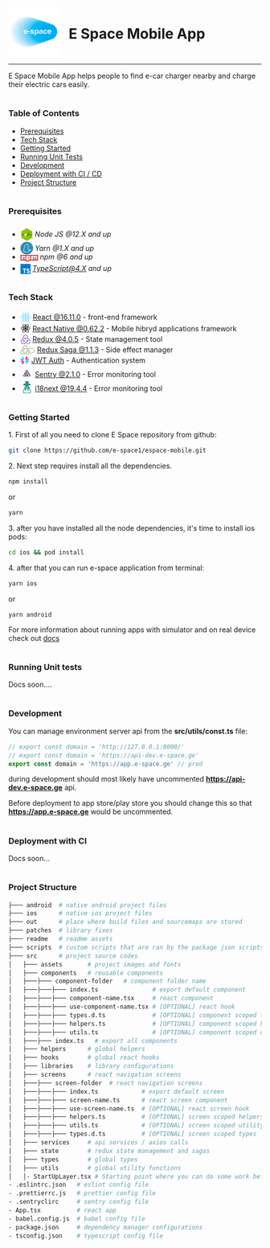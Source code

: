 <div style="display:flex; align-items: center">
  <img src="readme/assets/logo.png" alt="drawing" width="100" style="margin-right: 20px" />
  <h1 style="position:relative; top: -6px" >E Space Mobile App</h1>
</div>

---
E Space Mobile App helps people to find e-car charger nearby and charge their electric cars easily.


#
### Table of Contents
* [Prerequisites](#prerequisites)
* [Tech Stack](#tech-stack)
* [Getting Started](#getting-started)
* [Running Unit Tests](#running-unit-tests)
* [Development](#development)
* [Deployment with CI / CD](#deployment-with-ci-\-cd)
* [Project Structure](#project-structure)

#
### Prerequisites

* <img src="readme/assets/node.png" width="25" style="position: relative; top: 8px" /> *Node JS @12.X and up*
* <img src="readme/assets/yarn.jpeg" width="25" style="position: relative; top: 7px" /> *Yarn @1.X and up*
* <img src="readme/assets/npm.png" width="35" style="position: relative; top: 4px" /> *npm @6 and up*
* <img src="readme/assets/typescript.png" width="20" style="position: relative; top: 6px" /> *TypeScript@4.X and up*


#
### Tech Stack

* <img src="readme/assets/react.png" height="18" style="position: relative; top: 4px" /> [React @16.11.0](https://reactjs.org) - front-end framework
* <img src="readme/assets/react-native.png"  height="20" style="position: relative; top: 4px" /> [React Native @0.62.2](https://reactnative.dev/) - Mobile hibryd applications framework
* <img src="readme/assets/redux.png" height="18" style="position: relative; top: 4px" /> [Redux @4.0.5](https://redux.js.org/) - State management tool
* <img src="readme/assets/redux-saga.png" height="18" style="position: relative; top: 4px" /> [Redux Saga @1.1.3](https://redux-saga.js.org/) - Side effect manager
* <img src="readme/assets/jwt.png" height="18" style="position: relative; top: 4px" /> [JWT Auth](https://jwt.io/) - Authentication system
* <img src="readme/assets/sentry.jpeg" height="25" style="position: relative; top: 5px" /> [Sentry @2.1.0](https://github.com/spatie/laravel-translatable) - Error monitoring tool
* <img src="readme/assets/i18next.png" height="25" style="position: relative; top: 5px" /> [i18next @19.4.4](https://github.com/spatie/laravel-translatable) - Error monitoring tool

#
### Getting Started
1\. First of all you need to clone E Space repository from github:
```sh
git clone https://github.com/e-space1/espace-mobile.git
```

2\. Next step requires  install all the dependencies.
```sh
npm install
```
or
```sh
yarn
```

3\. after you have installed all the node dependencies, it's time to install ios pods:
```sh
cd ios && pod install
```

4\. after that you can run e-space application from terminal:
```sh
yarn ios
```
or
```
yarn android
```

For more information about running apps with simulator and on real device check out [docs](https://reactnative.dev/docs/running-on-device)

#
### Running Unit tests
Docs soon....

#
### Development

You can manage environment server api from the **src/utils/const.ts** file:

```ts
// export const domain = 'http://127.0.0.1:8000/'
// export const domain = 'https://api-dev.e-space.ge'
export const domain = 'https://app.e-space.ge' // prod
```
during development should most likely have uncommented **https://api-dev.e-space.ge** api.

Before deployment to app store/play store you should change this so that **https://app.e-space.ge** would be uncommented.


#
### Deployment with CI
Docs soon...

#
### Project Structure

```bash
├─── android  # native android project files
├─── ios      # native ios project files
├─── out      # place where build files and sourcemaps are stored
├─── patches  # library fixes
├─── readme   # readme assets
├─── scripts  # custom scripts that are ran by the package json scripts
├─── src      # project source codes
│   ├─── assets       # project images and fonts
│   ├─── components   # reusable components
│   ├───├─── component-folder   # component folder name
│   ├───├───├─── index.ts               # export default component
│   ├───├───├─── component-name.tsx     # react component
│   ├───├───├─── use-component-name.tsx # [OPTIONAL] react hook
│   ├───├───├─── types.d.ts             # [OPTIONAL] component scoped types
│   ├───├───├─── helpers.ts             # [OPTIONAL] component scoped helpers
│   ├───├───├─── utils.ts               # [OPTIONAL] component scoped utility functions
│   ├───├─── index.ts   # export all components
│   ├─── helpers      # global helpers
│   ├─── hooks        # global react hooks
│   ├─── libraries    # library configurations
│   ├─── screens      # react navigation screens
│   ├───├─── screen-folder  # react navigation screens
│   ├───├───├─── index.ts            # export default screen
│   ├───├───├─── screen-name.ts      # react screen component
│   ├───├───├─── use-screen-name.ts  # [OPTIONAL] react screen hook
│   ├───├───├─── helpers.ts          # [OPTIONAL] screen scoped helpers
│   ├───├───├─── utils.ts            # [OPTIONAL] screen scoped utility functions
│   ├───├───├─── types.d.ts          # [OPTIONAL] screen scoped types
│   ├─── services     # api services / axios calls
│   ├─── state        # redux state management and sagas
│   ├─── types        # global types
│   ├─── utils        # global utility functions
│   │- StartUpLayer.tsx # Starting point where you can do some work before app loads
- .eslintrc.json   # eslint config file
- .prettierrc.js   # prettier config file
- .sentryclirc     # sentry config file
- App.tsx          # react app
- babel.config.js  # babel config file
- package.json     # dependency manager configurations
- tsconfig.json    # typescript config file
```